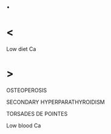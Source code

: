 # .

# <

Low diet Ca

# >

OSTEOPEROSIS

SECONDARY HYPERPARATHYROIDISM

TORSADES DE POINTES

Low blood Ca

